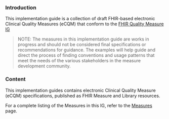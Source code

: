 ### Introduction

This implementation guide is a collection of draft FHIR-based electronic Clinical Quality Measures (eCQM) that conform to
the [FHIR Quality Measure IG](http://hl7.org/fhir/us/cqfmeasures)

> NOTE: The measures in this implementation guide are works in progress and should not be considered final specifications or recommendations for guidance. The examples will help guide and direct the process of finding conventions and usage patterns that meet the needs of the various stakeholders in the measure development community.

### Content

This implementation guides contains electronic Clinical Quality Measure (eCQM) specifications, published
as FHIR Measure and Library resources.

For a complete listing of the Measures in this IG, refer to the [Measures](measures.html) page.
